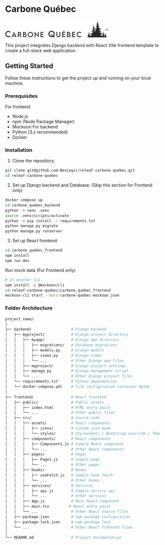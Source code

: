 # Carbone Québec

![Alt text](carbone_quebec_frontend/public/Carbone_Quebec_Logo.png?raw=true "Logo")

This project integrates Django backend with React Vite frontend template to create a full-stack web application.

## Getting Started

Follow these instructions to get the project up and running on your local machine.

### Prerequisites

For frontend
- Node.js
- npm (Node Package Manager)
- Mockoon
For backend
- Python (3.x recommended)
- Docker


### Installation

1. Clone the repository:

```bash
git clone git@github.com:BesLogic/releaf-carbone-quebec.git
cd releaf-carbone-quebec
```

2. Set up Django backend and Database: (Skip this section for Frontend only)

```bash
docker compose up
cd carbone_quebec_backend
python -m venv .venv
source .venv/scripts/activate
python -m pip install -r requirements.txt
python manage.py migrate
python manage.py runserver
```

3. Set up React frontend:

```bash
cd carbone_quebec_frontend
npm install
npm run dev
```

Run mock data (For Frontend only)

```bash
# In another CLI
npm install -g @mockoon/cli
cd releaf-carbone-quebec/carbone_quebec_frontend
mockoon-cli start --data carbone-quebec-mockoon.json
```

### Folder Architecture

```bash
project_name/
│
├── backend/                  # Django backend
│   ├── myproject/            # Django project directory
│   │   ├── myapp/            # Django app directory
│   │   │   ├── migrations/   # Database migrations
│   │   │   ├── models.py     # Django models
│   │   │   ├── views.py      # Django views
│   │   │   └── ...           # Other Django app files
│   │   ├── myproject/        # Django project settings
│   │   ├── manage.py         # Django management script
│   │   └── ...               # Other Django project files
│   └── requirements.txt      # Python dependencies
│   └── docker-compose.yml    # File configuration container MySQL
│
├── frontend/                 # React frontend
│   ├── public/               # Public assets
│   │   ├── index.html        # HTML entry point
│   │   └── ...               # Other public files
│   ├── src/                  # Source code
│   │   ├── assets/           # React components
│   │   │   ├── icons/        # Custom icon bank
│   │   │   └── styles/       # Stylesheets / Bootstrap override / Theme variables
│   │   ├── components/       # React components
│   │   │   ├── Component1.js # Sample React component
│   │   │   └── ...           # Other React components
│   │   ├── pages/            # Pages
│   │   │   ├── Page1.js      # Sample page
│   │   │   └── ...           # Other pages
│   │   ├── hooks/            # Hooks
│   │   │   ├── useFetch.js   # Sample hook fetch
│   │   │   └── ...           # Other hooks
│   │   ├── services/         # Services
│   │   │   ├── api.js        # Sample service api
│   │   │   └── ...           # Other services
│   │   ├── App.js            # Main React component
│   │   ├── main.tsx         # React entry point
│   │   └── ...               # Other React source files
│   ├── package.json          # npm package configuration
│   ├── package-lock.json     # npm package lock
│   └── ...                   # Other React frontend files
│
└── README.md                 # Project documentation
```
